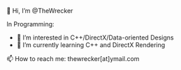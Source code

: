 👋 Hi, I’m @TheWrecker

In Programming:
- 👀 I’m interested in C++/DirectX/Data-oriented Designs
- 🌱 I’m currently learning C++ and DirectX Rendering


📫 How to reach me: thewrecker[at]ymail.com

<!---
TheWrecker/TheWrecker is a ✨ special ✨ repository because its `README.md` (this file) appears on your GitHub profile.
You can click the Preview link to take a look at your changes.
--->
